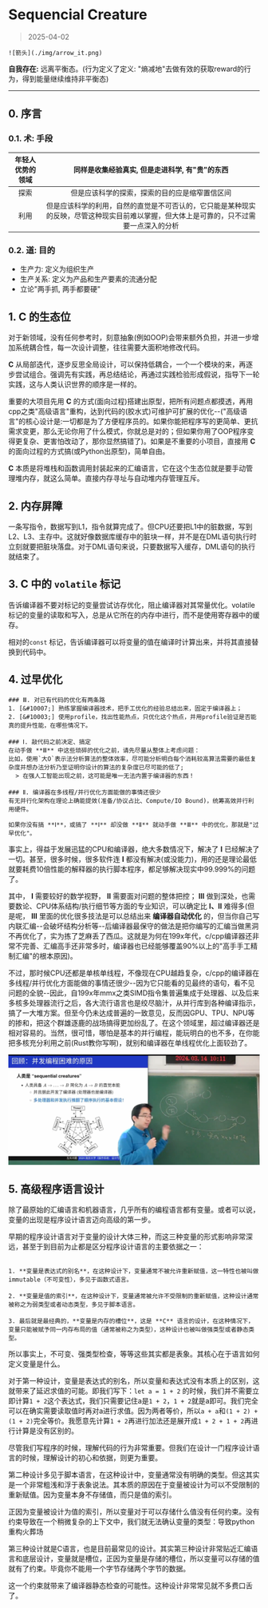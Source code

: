 # Sequencial Creature

> 2025-04-02


```admonish tip title="优化"
![箭头](./img/arrow_it.png)

```

**自我存在:** 远离平衡态。(行为定义了定义: "熵减地"去做有效的获取reward的行为，得到能量继续维持非平衡态)

***

## 0. 序言

### 0.1. 术: 手段

| 年轻人优势的领域 | 同样是收集经验真实, 但是走进科学, 有"贵"的东西 | 
|:--------------:|:-------------:| 
|     探索       | 但是应该科学的探索，探索的目的应是缩窄置信区间  | 
|     利用       | 但是应该科学的利用，自然的直觉是不可否认的，它只能是某种现实的反映，尽管这种现实目前难以掌握，但大体上是可靠的，只不过需要一点深入的分析 |

### 0.2. 道: 目的
  - 生产力: 定义为组织生产
  - 生产关系: 定义为产品和生产要素的流通分配
  - 立论"两手抓, 两手都要硬"
  
## 1. **C** 的生态位
对于新领域，没有任何参考时，刻意抽象(例如OOP)会带来额外负担，并进一步增加系统耦合性，每一次设计调整，往往需要大面积地修改代码。  
  
**C** 从局部迭代，逐步反思全局设计，可以保持低耦合，一个一个模块的来，再逐步尝试组合。强调先有实践，再总结结论，再通过实践检验形成假说，指导下一轮实践，这与人类认识世界的顺序是一样的。  
  
重要的大项目先用 **C** 的方式(面向过程)搭建出原型，把所有问题点都摸透，再用cpp之类"高级语言"重构，达到代码的(胶水式)可维护可扩展的优化--("高级语言"的核心设计是:一切都是为了方便程序员的。如果你能把程序写的更简单、更抗需求变更，那么无论你用了什么模式，你就总是对的；但如果你用了OOP程序变得更复杂、更害怕改动了，那你显然搞错了)。如果是不重要的小项目，直接用 **C** 的面向过程的方式搞(或Python出原型)，简单自由。  
  
**C** 本质是将堆栈和函数调用封装起来的汇编语言，它在这个生态位就是要手动管理堆内存，就这么简单。直接内存寻址与自动堆内存管理互斥。  

## 2. 内存屏障
一条写指令，数据写到L1，指令就算完成了。但CPU还要把L1中的脏数据，写到L2、L3、主存中。这就好像数据库缓存中的脏块一样，并不是在DML语句执行时立刻就要把脏块落盘。对于DML语句来说，只要数据写入缓存，DML语句的执行就结束了。  

## 3. **C** 中的 `volatile` 标记
告诉编译器不要对标记的变量尝试访存优化，阻止编译器对其常量优化。volatile标记的变量的读取和写入，总是从它所在的内存中进行，而不是使用寄存器中的缓存。  
  
相对的`const` 标记，告诉编译器可以将变量的值在编译时计算出来，并将其直接替换到代码中。  

## 4. 过早优化

```admonish check title="如何码？"
### Ⅲ. 对已有代码的优化有两条路
1. [&#10007;] 熟练掌握编译器技术，把手工优化的经验总结出来，固定于编译器上；
2. [&#10003;] 使用profile，找出性能热点，只优化这个热点，并用profile验证是否能真的提升性能，在哪些情况下。

### Ⅰ. 敲代码之前决定、搞定
在动手做 **Ⅲ** 中这些琐碎的优化之前，请先尽量从整体上考虑问题：  
比如，使用`大O`表示法分析算法的整体效率，尽可能分析明白每个消耗较高算法需要的最低复杂度并想办法分析乃至证明你设计的算法的复杂度已尽可能的低了;  
  > 在强人工智能出现之前，这可能是唯一无法内置于编译器的东西！

### Ⅱ. 编译器在多线程/并行优化方面能做的事情还很少
有无并行化架构在理论上确能提效(准备/协议占比、Compute/IO Bound)，统筹高效并行利用硬件。
```

```admonish warning title="过早优化"
如果你没有搞 **Ⅰ**，或搞了 **Ⅰ** 却没做 **Ⅱ** 就动手做 **Ⅲ** 中的优化，那就是"过早优化"。  
```

事实上，得益于发展迅猛的CPU和编译器，绝大多数情况下，解决了 **Ⅰ** 已经解决了一切。甚至，很多时候，很多软件连 **Ⅰ** 都没有解决(或没能力)，用的还是理论最低就要耗费10倍性能的解释器的执行脚本程序，都足够解决现实中99.999%的问题了。  
  
其中， **Ⅰ** 需要较好的数学视野， **Ⅱ** 需要面对问题的整体把控； **Ⅲ** 做到深处，也需要数论、CPU体系结构/执行细节等方面的专业知识，可以确定比 **Ⅰ、Ⅱ** 难得多(但是呢， **Ⅲ** 里面的优化很多技法是可以总结出来 **编译器自动优化** 的，但当你自己写内联汇编--会破坏结构分析等--后编译器最保守的做法是把你编写的汇编当做黑洞不再优化了，实为拣了芝麻丢了西瓜。这就是为何在199x年代，c/cpp编译器还非常不完善、汇编高手还非常多时，编译器也已经能够覆盖90%以上的"高手手工精制汇编"的根本原因)。  
  
不过，那时候CPU还都是单核单线程，不像现在CPU越趋复杂，c/cpp的编译器在多线程/并行优化方面能做的事情还很少--因为它只能看的见最终的语句，看不见问题的全貌--因此，自199x年mmx之类SIMD指令集普遍集成于处理器、以及后来多核多处理器流行之后，各大流行语言也是绞尽脑汁，从并行库到各种编译指示，搞了一大堆方案。但至今仍未达成普遍的一致意见，反而因GPU、TPU、NPU等的掺和，把这个群雄逐鹿的战场搞得更加纷乱了。在这个领域里，超过编译器还是相对容易的。当然，很可惜，哪怕是基本的并行编程，能玩明白的也不多，在你能把多核充分利用之前(Rust教你写啊)，就别和编译器在单线程优化上面较劲了。

![AB](./img/AB.jpg)

## 5. 高级程序语言设计
除了最原始的汇编语言和机器语言，几乎所有的编程语言都有变量。或者可以说，变量的出现是程序设计语言迈向高级的第一步。  
  
早期的程序设计语言对于变量的设计大体三种，而这三种变量的形式影响非常深远，甚至于到目前为止都是区分程序设计语言的主要依据之一：  
  
```admonish check title="这三种变量的设计模式分别为："  
  
1. **变量是表达式的别名**，在这种设计下，变量通常不被允许重新赋值，这一特性也被叫做immutable（不可变性），多见于函数式语言。  
  
2. **变量是值的索引**，在这种设计下，变量通常被允许不受限制的重新赋值，这种设计通常被称之为弱类型或者动态类型，多见于脚本语言。  
  
3. 最后就是最经典的，**变量是内存的槽位**，这是 **C** 语言的设计，在这种情况下，变量只能被赋予同一内存布局的值（通常被称之为类型），这种设计也被叫做强类型或者静态类型。  
```

所以事实上，不可变、强类型检查，等等这些其实都是表象。其核心在于语言如何定义变量是什么。  
  
对于第一种设计，变量是表达式的别名，所以变量和表达式没有本质上的区别，这就带来了延迟求值的可能。即我们写下：`let a = 1 + 2` 的时候，我们并不需要立即计算`1 + 2`这个表达式，我们只需要记住a是`1 + 2`，`1 + 2`就是a即可。我们完全可以在确实需要读取值时再对a进行求值。因为两者等价，所以`a + a`和`(1 + 2) + (1 + 2)`完全等价。我愿意先计算`1 + 2`再进行加法还是展开成`1 + 2 + 1 + 2`再进行计算是没有区别的。  
  
尽管我们写程序的时候，理解代码的行为非常重要。但我们在设计一门程序设计语言的时候，理解设计的初心和依据，则更为重要。  
  
第二种设计多见于脚本语言，在这种设计中，变量通常没有明确的类型。但这其实是一个非常粗浅和浮于表象说法。其本质的原因在于变量被设计为可以不受限制的重新赋值。因为变量本身不存储值，而只是值的索引。  
  
正因为变量被设计为值的索引，所以变量对于可以存储什么值没有任何约束。没有约束导致在一个稍微复杂的上下文中，我们就无法确认变量的类型：导致python重构火葬场  
  
第三种设计就是C语言，也是目前最常见的设计。其实第三种设计非常贴近汇编语言和底层设计，变量就是槽位，正因为变量是存储的槽位，所以变量可以存储的值就有了约束。毕竟你不能用一个字节存储两个字节的数据。  
  
这一个约束就带来了编译器静态检查的可能性。这种设计非常常见就不多费口舌了。  